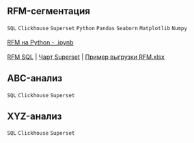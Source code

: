 ## RFM-сегментация
`SQL` `Clickhouse` `Superset` `Python` `Pandas` `Seaborn` `Matplotlib` `Numpy`
<br><br>
[RFM на Python - .ipynb](https://github.com/annapavlovads/DA_portfolio/blob/main/abc_xyz_rfm/clients_rest/RFM_pandas/RFM_pandas.ipynb) <br><br>
[RFM SQL](https://github.com/annapavlovads/DA_portfolio/blob/main/abc_xyz_rfm/clients_rest/RFM_sql/RFM_request.sql) | 
[Чарт Superset](https://drive.google.com/file/d/19gN3bHp19ePkfJJ2K1sd7dergSzEQlQO/view?usp=drive_link) | 
[Пример выгрузки RFM.xlsx](https://github.com/annapavlovads/DA_portfolio/raw/main/abc_xyz_rfm/clients_rest/RFM_sql/sample_rfm_request.xlsx)

## ABC-анализ
`SQL` `Clickhouse` `Superset` 

## XYZ-анализ
`SQL` `Clickhouse` `Superset` 
